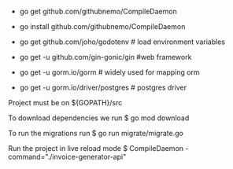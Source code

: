 - go get github.com/githubnemo/CompileDaemon
- go install github.com/githubnemo/CompileDaemon

- go get github.com/joho/godotenv # load environment variables
- go get -u github.com/gin-gonic/gin #web framework
- go get -u gorm.io/gorm # widely used for mapping orm
- go get -u gorm.io/driver/postgres # postgres driver

Project must be on 
${GOPATH}/src

To download dependencies we run
$ go mod download

To run the migrations run
$ go run migrate/migrate.go

Run the project in live reload mode
$ CompileDaemon -command="./invoice-generator-api"
